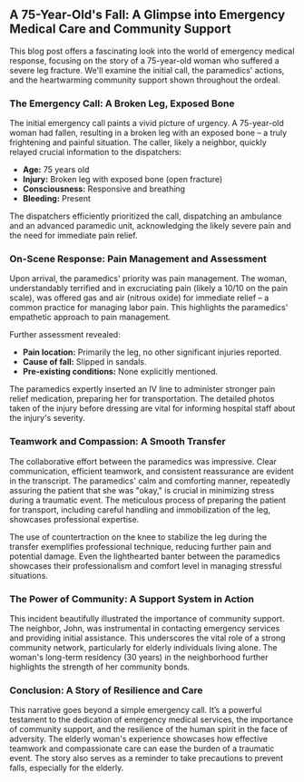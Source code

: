 ## A 75-Year-Old's Fall: A Glimpse into Emergency Medical Care and Community Support

This blog post offers a fascinating look into the world of emergency medical response, focusing on the story of a 75-year-old woman who suffered a severe leg fracture.  We'll examine the initial call, the paramedics' actions, and the heartwarming community support shown throughout the ordeal.

### The Emergency Call: A Broken Leg, Exposed Bone

The initial emergency call paints a vivid picture of urgency.  A 75-year-old woman had fallen, resulting in a broken leg with an exposed bone – a truly frightening and painful situation.  The caller, likely a neighbor, quickly relayed crucial information to the dispatchers:

* **Age:** 75 years old
* **Injury:** Broken leg with exposed bone (open fracture)
* **Consciousness:** Responsive and breathing
* **Bleeding:** Present

The dispatchers efficiently prioritized the call, dispatching an ambulance and an advanced paramedic unit, acknowledging the likely severe pain and the need for immediate pain relief.

### On-Scene Response: Pain Management and Assessment

Upon arrival, the paramedics' priority was pain management. The woman, understandably terrified and in excruciating pain (likely a 10/10 on the pain scale), was offered gas and air (nitrous oxide) for immediate relief – a common practice for managing labor pain.  This highlights the paramedics' empathetic approach to pain management.

Further assessment revealed:

* **Pain location:** Primarily the leg, no other significant injuries reported.
* **Cause of fall:** Slipped in sandals.
* **Pre-existing conditions:** None explicitly mentioned.

The paramedics expertly inserted an IV line to administer stronger pain relief medication, preparing her for transportation.  The detailed photos taken of the injury before dressing are vital for informing hospital staff about the injury's severity.

### Teamwork and Compassion: A Smooth Transfer

The collaborative effort between the paramedics was impressive.  Clear communication, efficient teamwork, and consistent reassurance are evident in the transcript.  The paramedics' calm and comforting manner, repeatedly assuring the patient that she was "okay," is crucial in minimizing stress during a traumatic event.  The meticulous process of preparing the patient for transport, including careful handling and immobilization of the leg, showcases professional expertise.

The use of countertraction on the knee to stabilize the leg during the transfer exemplifies professional technique, reducing further pain and potential damage.  Even the lighthearted banter between the paramedics showcases their professionalism and comfort level in managing stressful situations.

### The Power of Community: A Support System in Action

This incident beautifully illustrated the importance of community support.  The neighbor, John, was instrumental in contacting emergency services and providing initial assistance.  This underscores the vital role of a strong community network, particularly for elderly individuals living alone.  The woman's long-term residency (30 years) in the neighborhood further highlights the strength of her community bonds.

### Conclusion: A Story of Resilience and Care

This narrative goes beyond a simple emergency call. It’s a powerful testament to the dedication of emergency medical services, the importance of community support, and the resilience of the human spirit in the face of adversity.  The elderly woman's experience showcases how effective teamwork and compassionate care can ease the burden of a traumatic event.  The story also serves as a reminder to take precautions to prevent falls, especially for the elderly.
